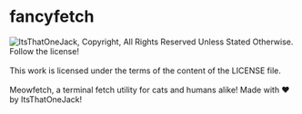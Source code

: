 # fancyfetch

<picture>
  <source media="(prefers-color-scheme: dark)" srcset="https://itoj.dev/embed/Wwatermark.png">
  <source media="(prefers-color-scheme: light)" srcset="https://itoj.dev/embed/Bwatermark.png">
  <img
  alt="ItsThatOneJack, Copyright, All Rights Reserved Unless Stated Otherwise. Follow the license!"
  src="https://itoj.dev/embed/Bwatermark.png">
</picture>
</br></br>
This work is licensed under the terms of the content of the LICENSE file.
</br></br>
Meowfetch, a terminal fetch utility for cats and humans alike!
Made with ❤️ by ItsThatOneJack!
